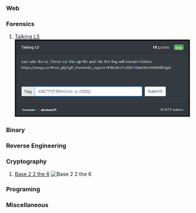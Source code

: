 ### Web

### Forensics

1. [Talking LS](https://github.com/raxh918/CTF/tree/main/ctflearn.com/Forensics/Talking%20LS)
![Talking LS](https://raw.githubusercontent.com/raxh918/CTF/refs/heads/main/ctflearn.com/Forensics/Talking%20LS/Screenshot%202024-11-24%20095525.png)


### Binary

### Reverse Engineering

### Cryptography

1. [Base 2 2 the 6](https://github.com/raxh918/CTF/tree/main/ctflearn.com/Cryptography/Base%202%202%20the%206)
![Base 2 2 the 6](https://github.com/raxh918/CTF/blob/main/ctflearn.com/Cryptography/SBase%202%202%20the%206/image.png)

### Programing

### Miscellaneous
